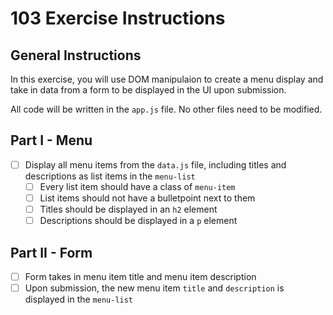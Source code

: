 # 103 Exercise Instructions

## General Instructions

In this exercise, you will use DOM manipulaion to create a menu display and take in data from a form to be displayed in the UI upon submission.

All code will be written in the `app.js` file. No other files need to be modified.

## Part I - Menu

- [ ] Display all menu items from the `data.js` file, including titles and descriptions as list items in the `menu-list`
  - [ ] Every list item should have a class of `menu-item`
  - [ ] List items should not have a bulletpoint next to them
  - [ ] Titles should be displayed in an `h2` element
  - [ ] Descriptions should be displayed in a `p` element

## Part II - Form

- [ ] Form takes in menu item title and menu item description
- [ ] Upon submission, the new menu item `title` and `description` is displayed in the `menu-list`
